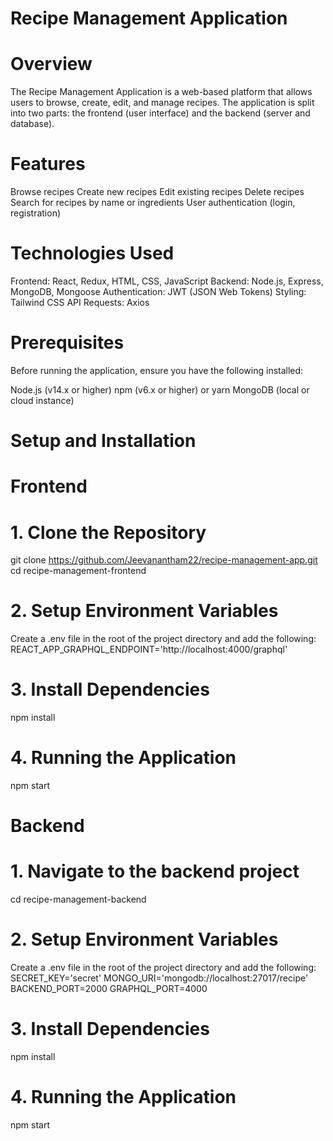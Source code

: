# Recipe Management Application
# Overview
The Recipe Management Application is a web-based platform that allows users to browse, create, edit, and manage recipes. The application is split into two parts: the frontend (user interface) and the backend (server and database).

# Features
Browse recipes
Create new recipes
Edit existing recipes
Delete recipes
Search for recipes by name or ingredients
User authentication (login, registration)

# Technologies Used
Frontend: React, Redux, HTML, CSS, JavaScript
Backend: Node.js, Express, MongoDB, Mongoose
Authentication: JWT (JSON Web Tokens)
Styling: Tailwind CSS
API Requests: Axios

# Prerequisites
Before running the application, ensure you have the following installed:

Node.js (v14.x or higher)
npm (v6.x or higher) or yarn
MongoDB (local or cloud instance)

# Setup and Installation
# Frontend
# 1. Clone the Repository
git clone https://github.com/Jeevanantham22/recipe-management-app.git
cd recipe-management-frontend

# 2. Setup Environment Variables
Create a .env file in the root of the project directory and add the following:
REACT_APP_GRAPHQL_ENDPOINT='http://localhost:4000/graphql'

# 3. Install Dependencies
npm install

# 4. Running the Application
npm start

# Backend
# 1. Navigate to the backend project
cd recipe-management-backend

# 2. Setup Environment Variables
Create a .env file in the root of the project directory and add the following:
SECRET_KEY='secret'
MONGO_URI='mongodb://localhost:27017/recipe'
BACKEND_PORT=2000
GRAPHQL_PORT=4000

# 3. Install Dependencies
npm install

# 4. Running the Application
npm start


